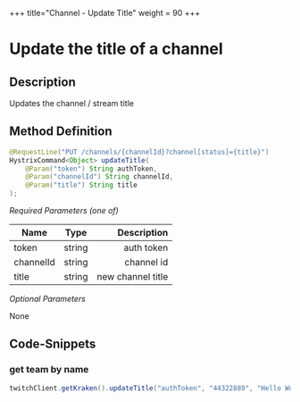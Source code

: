 +++
title="Channel - Update Title"
weight = 90
+++

# Update the title of a channel

## Description

Updates the channel / stream title

## Method Definition

```java
@RequestLine("PUT /channels/{channelId}?channel[status]={title}")
HystrixCommand<Object> updateTitle(
    @Param("token") String authToken,
    @Param("channelId") String channelId,
    @Param("title") String title
);
```

*Required Parameters (one of)*

| Name          | Type      | Description  |
| ------------- |:---------:| -----------------:|
| token | string | auth token |
| channelId | string | channel id |
| title | string | new channel title |

*Optional Parameters*

None

## Code-Snippets

### get team by name

```java
twitchClient.getKraken().updateTitle("authToken", "44322889", "Hello World!").execute();
```
